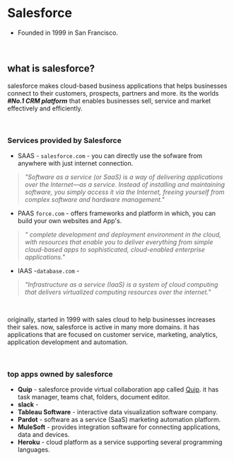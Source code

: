 # Salesforce
  - Founded in 1999 in San Francisco.


<br/>

## what is salesforce?
salesforce makes cloud-based business applications that helps businesses connect to their customers, prospects, partners and more.
its the worlds ***#No.1 CRM platform*** that enables businesses sell, service and market effectively and efficiently.

<br/>

### Services provided by Salesforce
- SAAS - ``salesforce.com`` - you can directly use the sofware from anywhere with just internet connection.
>_"Software as a service (or SaaS) is a way of delivering applications over the Internet—as a service. Instead of installing and maintaining software, you simply access it via the Internet, freeing yourself from complex software and hardware management."_

- PAAS ``force.com`` - offers frameworks and platform in which, you can build your own websites and App's.
>_" complete development and deployment environment in the cloud, with resources that enable you to deliver everything from simple cloud-based apps to sophisticated, cloud-enabled enterprise applications."_

- IAAS -``database.com`` -  
>_"Infrastructure as a service (IaaS) is a system of cloud computing that delivers virtualized computing resources over the internet."_

<br/>

originally, started in 1999 with sales cloud to help businesses increases their sales. now, salesforce is active in many more domains.
it has applications that are focused on customer service, marketing, analytics, application development and automation.


<br/>



### top apps owned by salesforce
- **Quip** - salesforce provide virtual collaboration app called [Quip](https://quip.com/). it has task manager, teams chat, folders, document editor.  
- **slack** -  
- **Tableau Software** -  interactive data visualization software company.
- **Pardot** - software as a service (SaaS) marketing automation platform.
- **MuleSoft** - provides integration software for connecting applications, data and devices.
- **Heroku** - cloud platform as a service supporting several programming languages.





